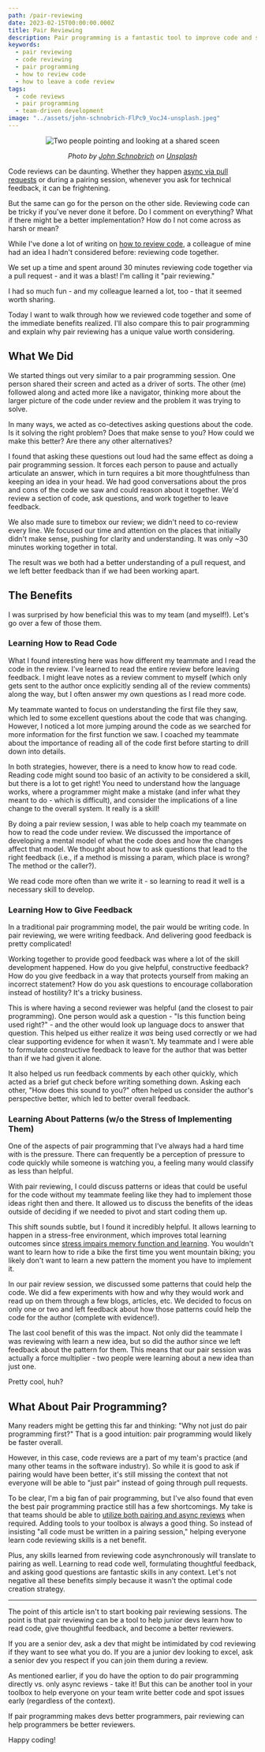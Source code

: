 ```yaml
---
path: /pair-reviewing
date: 2023-02-15T00:00:00.000Z
title: Pair Reviewing
description: Pair programming is a fantastic tool to improve code and share knowledge. Pair reviewing can be just as beneficial and I think you should give it a try.
keywords:
  - pair reviewing
  - code reviewing
  - pair programming
  - how to review code
  - how to leave a code review
tags:
  - code reviews
  - pair programming
  - team-driven development
image: "../assets/john-schnobrich-FlPc9_VocJ4-unsplash.jpeg"
---
```


<center>

![Two people pointing and looking at a shared sceen](../assets/john-schnobrich-FlPc9_VocJ4-unsplash.jpeg)

<i> 

Photo by <a href="https://unsplash.com/@johnschno?utm_source=unsplash&utm_medium=referral&utm_content=creditCopyText">John Schnobrich</a> on <a href="https://unsplash.com/photos/FlPc9_VocJ4?utm_source=unsplash&utm_medium=referral&utm_content=creditCopyText">Unsplash</a>
  
  
</i>

</center>

Code reviews can be daunting. Whether they happen [async via pull requests](https://dangoslen.me/blog/the-four-types-of-code-reviews/) or during a pairing session, whenever you ask for technical feedback, it can be frightening.

But the same can go for the person on the other side. Reviewing code can be tricky if you've never done it before. Do I comment on everything? What if there might be a better implementation? How do I not come across as harsh or mean?

While I've done a lot of writing on [how to review code](https://dangoslen.me/blog/whats-the-point-to-code-reviews-anyway/), a colleague of mine had an idea I hadn't considered before: reviewing code together.

We set up a time and spent around 30 minutes reviewing code together via a pull request - and it was a blast! I'm calling it "pair reviewing."

I had so much fun - and my colleague learned a lot, too - that it seemed worth sharing.

Today I want to walk through how we reviewed code together and some of the immediate benefits realized. I'll also compare this to pair programming and explain why pair reviewing has a unique value worth considering.

## What We Did

We started things out very similar to a pair programming session. One person shared their screen and acted as a driver of sorts. The other (me) followed along and acted more like a navigator, thinking more about the larger picture of the code under review and the problem it was trying to solve.

In many ways, we acted as co-detectives asking questions about the code. Is it solving the right problem? Does that make sense to you? How could we make this better? Are there any other alternatives?

I found that asking these questions out loud had the same effect as doing a pair programming session. It forces each person to pause and actually articulate an answer, which in turn requires a bit more thoughtfulness than keeping an idea in your head. We had good conversations about the pros and cons of the code we saw and could reason about it together. We'd review a section of code, ask questions, and work together to leave feedback.

We also made sure to timebox our review; we didn't need to co-review every line. We focused our time and attention on the places that initially didn't make sense, pushing for clarity and understanding. It was only ~30 minutes working together in total. 

The result was we both had a better understanding of a pull request, and we left better feedback than if we had been working apart.

## The Benefits

I was surprised by how beneficial this was to my team (and myself!). Let's go over a few of those them.

### Learning How to Read Code

What I found interesting here was how different my teammate and I read the code in the review. I've learned to read the entire review before leaving feedback. I might leave notes as a review comment to myself (which only gets sent to the author once explicitly sending all of the review comments) along the way, but I often answer my own questions as I read more code.

My teammate wanted to focus on understanding the first file they saw, which led to some excellent questions about the code that was changing. However, I noticed a lot more jumping around the code as we searched for more information for the first function we saw. I coached my teammate about the importance of reading all of the code first before starting to drill down into details.

In both strategies, however, there is a need to know how to read code. Reading code might sound too basic of an activity to be considered a skill, but there is a lot to get right! You need to understand how the language works, where a programmer might make a mistake (and infer what they meant to do - which is difficult), and consider the implications of a line change to the overall system. It really is a skill!

By doing a pair review session, I was able to help coach my teammate on how to read the code under review. We discussed the importance of developing a mental model of what the code does and how the changes affect that model. We thought about how to ask questions that lead to the right feedback (i.e., if a method is missing a param, which place is wrong? The method or the caller?).

We read code more often than we write it - so learning to read it well is a necessary skill to develop.

### Learning How to Give Feedback

In a traditional pair programming model, the pair would be writing code. In pair reviewing, we were writing feedback. And delivering good feedback is pretty complicated! 

Working together to provide good feedback was where a lot of the skill development happened. How do you give helpful, constructive feedback? How do you give feedback in a way that protects yourself from making an incorrect statement? How do you ask questions to encourage collaboration instead of hostility? It's a tricky business.

This is where having a second reviewer was helpful (and the closest to pair programming). One person would ask a question - "Is this function being used right?" - and the other would look up language docs to answer that question. This helped us either realize it _was_ being used correctly or we had clear supporting evidence for when it wasn't. My teammate and I were able to formulate constructive feedback to leave for the author that was better than if we had given it alone. 

It also helped us run feedback comments by each other quickly, which acted as a brief gut check before writing something down. Asking each other, "How does this sound to you?" often helped us consider the author's perspective better, which led to better overall feedback.

### Learning About Patterns (w/o the Stress of Implementing Them)

One of the aspects of pair programming that I've always had a hard time with is the pressure. There can frequently be a perception of pressure to code quickly while someone is watching you, a feeling many would classify as less than helpful. 

With pair reviewing, I could discuss patterns or ideas that could be useful for the code without my teammate feeling like they had to implement those ideas right then and there. It allowed us to discuss the benefits of the ideas outside of deciding if we needed to pivot and start coding them up.

This shift sounds subtle, but I found it incredibly helpful. It allows learning to happen in a stress-free environment, which improves total learning outcomes since [stress impairs memory function and learning](http://brainrules.net/stress/). You wouldn't want to learn how to ride a bike the first time you went mountain biking; you likely don't want to learn a new pattern the moment you have to implement it.

In our pair review session, we discussed some patterns that could help the code. We did a few experiments with how and why they would work and read up on them through a few blogs, articles, etc. We decided to focus on only one or two and left feedback about how those patterns could help the code for the author (complete with evidence!).

The last cool benefit of this was the impact. Not only did the teammate I was reviewing with learn a new idea, but so did the author since we left feedback about the pattern for them. This means that our pair session was actually a force multiplier - two people were learning about a new idea than just one. 

Pretty cool, huh?

## What About Pair Programming?

Many readers might be getting this far and thinking: "Why not just do pair programming first?" That is a good intuition: pair programming would likely be faster overall. 

However, in this case, code reviews are a part of my team's practice (and many other teams in the software industry). So while it is good to ask if pairing would have been better, it's still missing the context that not everyone will be able to "just pair" instead of going through pull requests.

To be clear, I'm a big fan of pair programming, but I've also found that even the best pair programming practice still has a few shortcomings. My take is that teams should be able to [utilize both pairing and async reviews](https://mergeboard.com/blog/7-pair-programming-code-reviews/) when required. Adding tools to your toolbox is always a good thing. So instead of insisting "all code must be written in a pairing session," helping everyone learn code reviewing skills is a net benefit.

Plus, any skills learned from reviewing code asynchronously will translate to pairing as well. Learning to read code well, formulating thoughtful feedback, and asking good questions are fantastic skills in any context. Let's not negative all these benefits simply because it wasn't the optimal code creation strategy.

---

The point of this article isn't to start booking pair reviewing sessions. The point is that pair reviewing can be a tool to help junior devs learn how to read code, give thoughtful feedback, and become a better reviewers. 

If you are a senior dev, ask a dev that might be intimidated by cod reviewing if they want to see what you do. If you are a junior dev looking to excel, ask a senior dev you respect if you can join them during a review. 

As mentioned earlier, if you do have the option to do pair programming directly vs. only async reviews - take it! But this can be another tool in your toolbox to help everyone on your team write better code and spot issues early (regardless of the context). 

If pair programming makes devs better programmers, pair reviewing can help programmers be better reviewers.

Happy coding!